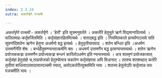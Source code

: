 ```yaml
---
index: 2.3.24
sutra: अकर्तर्यृणे पञ्चमी

---
```

_अकर्तर्यृणे पञ्चमी_ - अकर्तर्यृणे । 'हेतौ' इति सूत्रमनुवर्तते । अकर्तरि हेतुभूते ऋणे विद्यमानादित्यर्थः । फलितमाह-कर्तृवर्जितमिति । कर्तृसंज्ञारहितमित्यर्थः । शताद्बद्ध इति । नियमितकाले प्रत्यर्पणाऽभावे सति सुवर्णादिशतेन ऋणेन हेतुना अधर्मणो बद्ध इत्यर्थः । हेतुतृतीयापवादः । शतेन बन्धित इति ।अधर्मण उत्तमर्णेने॑ति शेषः । बन्धेर्हेतुमण्ण्यन्तात्कर्मणि क्तः । अधमर्ण उत्तमर्णेन बद्ध इत्यण्यन्तस्यार्थः । शतेन ऋणेन प्रयोजककत्र्रा उत्तमर्णेन प्रयोज्यकत्र्रा बन्धनं कारितोऽधर्मण इति ण्यन्तस्यार्थः । अत्र शतमृणं प्रयोजकत्वात् कर्तृसंज्ञं हेतुसंज्ञे च,तत्प्रयोजको हेतुश्चे॑त्यत्र चकारेण कर्तृसंज्ञाया अपि विधानात् । ततश्च शतशब्दात् कर्तरि तृतीयां बाधित्वाऽपवादत्वात्पञ्चमी स्यात्, अतोऽकर्तरीत्युक्तमिति भावः । शतस्य हेतुत्वेऽपि कर्तृत्वान्न ततः पञचमीति भावः ।